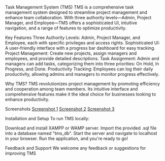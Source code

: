Task Management System (TMS)
TMS is a comprehensive task management system designed to streamline project management and enhance team collaboration. With three authority levels—Admin, Project Manager, and Employee—TMS offers a sophisticated UI, intuitive navigation, and a range of features to optimize productivity.

Key Features
Three Authority Levels: Admin, Project Manager, and Employee, each with specific privileges and access rights.
Sophisticated UI: A user-friendly interface with a progress bar dashboard for easy tracking.
Project Management: Create new projects, assign managers and employees, and provide detailed descriptions.
Task Assignment: Admin and managers can add tasks, categorizing them into three priorities: On Hold, In Progress, and Done.
Productivity Tracking: Employees can log their daily productivity, allowing admins and managers to monitor progress effectively.

Why TMS?
TMS revolutionizes project management by promoting efficiency and cooperation among team members. Its intuitive interface and comprehensive features make it the ideal choice for businesses looking to enhance productivity.

Screenshots
[Screenshot 1](ss/ss1.png)
[Screenshot 2](ss/ss2.png)
[Screenshot 3](ss/ss3.png)

Installation and Setup
To run TMS locally:

Download and install XAMPP or WAMP server.
Import the provided .sql file into a database named "tms_db".
Start the server and navigate to localhost in your browser.
Run the application, and you're ready to go!

Feedback and Support
We welcome any feedback or suggestions for improving TMS
